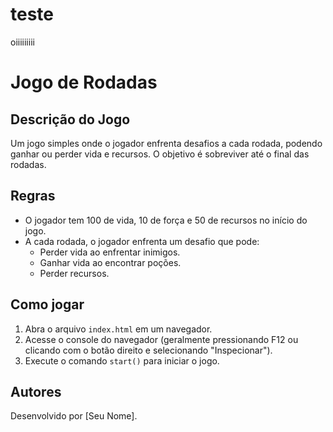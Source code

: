 # teste

oiiiiiiiii

# Jogo de Rodadas

## Descrição do Jogo
Um jogo simples onde o jogador enfrenta desafios a cada rodada, podendo ganhar ou perder vida e recursos. O objetivo é sobreviver até o final das rodadas.

## Regras
- O jogador tem 100 de vida, 10 de força e 50 de recursos no início do jogo.
- A cada rodada, o jogador enfrenta um desafio que pode:
  - Perder vida ao enfrentar inimigos.
  - Ganhar vida ao encontrar poções.
  - Perder recursos.

## Como jogar
1. Abra o arquivo `index.html` em um navegador.
2. Acesse o console do navegador (geralmente pressionando F12 ou clicando com o botão direito e selecionando "Inspecionar").
3. Execute o comando `start()` para iniciar o jogo.

## Autores
Desenvolvido por [Seu Nome].
